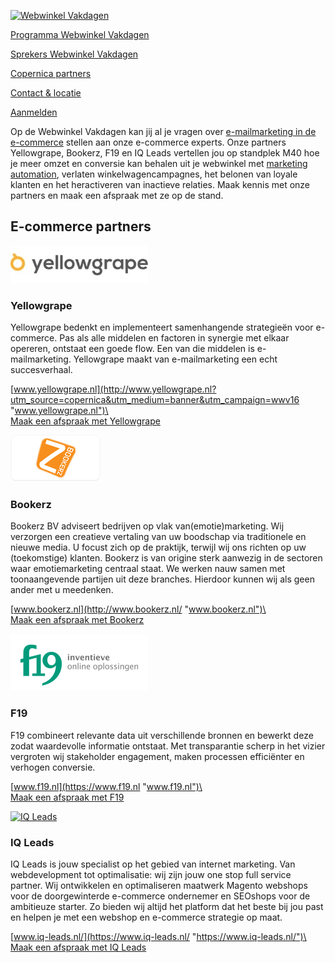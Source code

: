 [![Webwinkel
Vakdagen](EventsNL/copernica-wwv2016.jpg)](https://www.copernica.com/nl/webwinkel-vakdagen/webwinkel-vakdagen-2016)

[Programma Webwinkel
Vakdagen](https://www.copernica.com/nl/webwinkel-vakdagen/programma-webwinkel-vakdagen "Programma Webwinkel Vakdagen")

[Sprekers Webwinkel
Vakdagen](https://www.copernica.com/nl/webwinkel-vakdagen/sprekers-webwinkel-vakdagen "Sprekers Webwinkel Vakdagen")

[Copernica
partners](https://www.copernica.com/nl/webwinkel-vakdagen/copernica-partners "Copernica partners")

[Contact &
locatie](https://www.copernica.com/nl/webwinkel-vakdagen/contact-locatie "Contact & locatie")

[Aanmelden](https://www.webwinkelvakdagen.nl/nl/bezoekers/registratie?exposant=5d59c870-d485-4e72-826b-c5bd4d02193c "Meld je aan voor de Webwinkel Vakdagen!")

Op de Webwinkel Vakdagen kan jij al je vragen over [e-mailmarketing in
de
e-commerce](https://www.copernica.com/nl/ondersteuning/copernica-oplossingen-per-branche/e-mailmarketing-en-e-commerce "E-mailmarketing en e-commerce")
stellen aan onze e-commerce experts. Onze partners Yellowgrape, Bookerz,
F19 en IQ Leads vertellen jou op standplek M40 hoe je meer omzet en
conversie kan behalen uit je webwinkel met [marketing
automation](https://www.copernica.com/nl/blog/met-marketing-automation-meer-e-mailmarketingsucces "Met marketing automation meer e-mailmarketingsucces"),
verlaten winkelwagencampagnes, het belonen van loyale klanten en het
heractiveren van inactieve relaties. Maak kennis met onze partners en
maak een afspraak met ze op de stand.

E-commerce partners
-------------------

[![Yellowgrape](../images/yellowgrape.jpg)](http://www.yellowgrape.nl?utm_source=copernica&utm_medium=banner&utm_campaign=wwv16 "Yellowgrape")

### Yellowgrape

Yellowgrape bedenkt en implementeert samenhangende strategieën voor
e-commerce. Pas als alle middelen en factoren in synergie met elkaar
opereren, ontstaat een goede flow. Een van die middelen is
e-mailmarketing. Yellowgrape maakt van e-mailmarketing een echt
succesverhaal.

[www.yellowgrape.nl](http://www.yellowgrape.nl?utm_source=copernica&utm_medium=banner&utm_campaign=wwv16 "www.yellowgrape.nl")\
\
 [Maak een afspraak met
Yellowgrape](mailto:info@yellowgrape.nl?SUBJECT=Afspraak%20Webwinkel%20Vakdagen "Yellowgrape")

[![Bookerz](../images/bookerz.png)](http://bookerz.nl/ "Bookerz")

### Bookerz

Bookerz BV adviseert bedrijven op vlak van(emotie)marketing. Wij
verzorgen een creatieve vertaling van uw boodschap via traditionele en
nieuwe media. U focust zich op de praktijk, terwijl wij ons richten op
uw (toekomstige) klanten. Bookerz is van origine sterk aanwezig in de
sectoren waar emotiemarketing centraal staat. We werken nauw samen met
toonaangevende partijen uit deze branches. Hierdoor kunnen wij als geen
ander met u meedenken.

[www.bookerz.nl](http://www.bookerz.nl/ "www.bookerz.nl")\
\
 [Maak een afspraak met
Bookerz](mailto:info@bookerz.nl?SUBJECT=Afspraak%20Webwinkel%20Vakdagen "Bookerz")

[![F19](../images/logof19.png)](http://www.f19.nl/ "F19")

### F19

F19 combineert relevante data uit verschillende bronnen en bewerkt deze
zodat waardevolle informatie ontstaat. Met transparantie scherp in het
vizier vergroten wij stakeholder engagement, maken processen efficiënter
en verhogen conversie.

[www.f19.nl](https://www.f19.nl "www.f19.nl")\
\
 [Maak een afspraak met
F19](mailto:info@f19.nl?SUBJECT=Afspraak%20Webwinkel%20Vakdagen "F19")

[![IQ
Leads](../images/iqleads.jpg)](http://www.redhotminute.com/ "IQ Leads")

### IQ Leads

IQ Leads is jouw specialist op het gebied van internet marketing. Van
webdevelopment tot optimalisatie: wij zijn jouw one stop full service
partner. Wij ontwikkelen en optimaliseren maatwerk Magento webshops voor
de doorgewinterde e-commerce ondernemer en SEOshops voor de ambitieuze
starter. Zo bieden wij altijd het platform dat het beste bij jou past en
helpen je met een webshop en e-commerce strategie op maat.

[www.iq-leads.nl/](https://www.iq-leads.nl/ "https://www.iq-leads.nl/")\
\
 [Maak een afspraak met IQ
Leads](mailto:info@iq-leads.nl?SUBJECT=Afspraak%20Webwinkel%20Vakdagen "IQ Leads")
